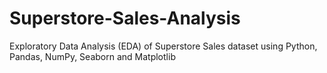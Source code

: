 # Superstore-Sales-Analysis
Exploratory Data Analysis (EDA) of Superstore Sales dataset using Python, Pandas, NumPy, Seaborn and Matplotlib
